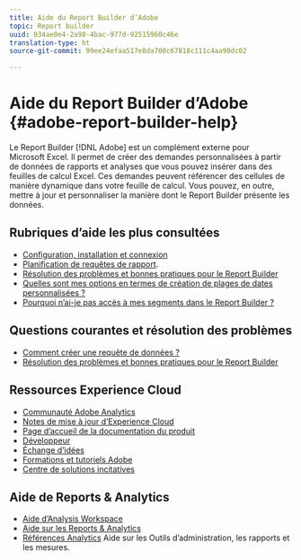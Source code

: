 ```yaml
---
title: Aide du Report Builder d’Adobe
topic: Report builder
uuid: 034ae0e4-2a98-4bac-977d-92515960c46e
translation-type: ht
source-git-commit: 99ee24efaa517e8da700c67818c111c4aa90dc02

---
```



# Aide du Report Builder d’Adobe {#adobe-report-builder-help}

Le Report Builder [!DNL Adobe] est un complément externe pour Microsoft Excel. Il permet de créer des demandes personnalisées à partir de données de rapports et analyses que vous pouvez insérer dans des feuilles de calcul Excel. Ces demandes peuvent référencer des cellules de manière dynamique dans votre feuille de calcul. Vous pouvez, en outre, mettre à jour et personnaliser la manière dont le Report Builder présente les données.

<!-- >>[!IMPORTANT]
>
>Update your installation of Report Builder to the latest version. This update is a pre-requisite for running the Analytics user ID migration to the Admin Console, beginning in April 2018.
>
>See [Analytics User Migration to the Admin Console](https://marketing.adobe.com/resources/help/en_US/experience-cloud/admin-console/analytics-migration/) for migration information.

>[!IMPORTANT]
>
>Due to the end of support for TLS 1.0, we recommended that Adobe Report Builder (ARB) users download ARB v5.6.21 prior to September 13, 2018. After that date, prior versions of ARB will not be supported. -->

<!-- Tutorial goes here -->

## Rubriques d’aide les plus consultées

* [Configuration, installation et connexion](setup/login.md)
* [Planification de requêtes de rapport](schedule-report-requests.md).
* [Résolution des problèmes et bonnes pratiques pour le Report Builder](troubleshoot.md)
* [Quelles sont mes options en termes de création de plages de dates personnalisées ?](data-requests/configuring-report-dates/c-customized-date-expressions/t-customized-date-expressions.md)
* [Pourquoi n’ai-je pas accès à mes segments dans le Report Builder ?](data-requests/segmentation.md)

## Questions courantes et résolution des problèmes

* [Comment créer une requête de données ?](data-requests/t-create-a-data-request.md)
* [Résolution des problèmes et bonnes pratiques pour le Report Builder](troubleshoot.md)

## Ressources Experience Cloud

* [Communauté Adobe Analytics](https://helpx.adobe.com/fr/marketing-cloud/analytics.html)
* [Notes de mise à jour d’Experience Cloud](https://marketing.adobe.com/resources/help/fr_FR/whatsnew/index.html#Current%20Release%20Notes)
* [Page d’accueil de la documentation du produit](https://marketing.adobe.com/resources/help/fr_FR/home/index.html)
* [Développeur](https://marketing.adobe.com/resources/help/fr_FR/home/index.html#Developer)
* [Échange d’idées](https://ideas.omniture.com/t5/Adobe-Idea-Exchange-for-Omniture/idb-p/IdeaExchange3)
* [Formations et tutoriels Adobe](https://helpx.adobe.com/fr/learning.html?promoid=KAUDK)
* [Centre de solutions incitatives](https://www.omniture.com/en/products/online_business_optimization)

## Aide de Reports &amp; Analytics

* [Aide d’Analysis Workspace](https://marketing.adobe.com/resources/help/fr_FR/analytics/analysis-workspace/)
* [Aide sur les Reports &amp; Analytics](https://marketing.adobe.com/resources/help/fr_FR/sc/user/index.html)
* [Références Analytics](https://marketing.adobe.com/resources/help/fr_FR/reference/index.html) Aide sur les Outils d’administration, les rapports et les mesures.
